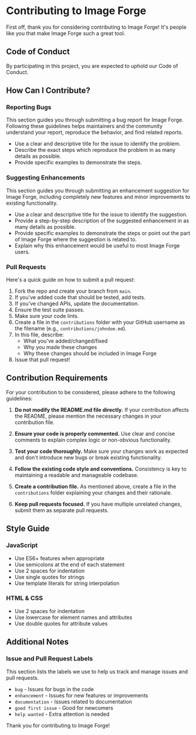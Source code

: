 # Contributing to Image Forge

First off, thank you for considering contributing to Image Forge! It's people like you that make Image Forge such a great tool.

## Code of Conduct

By participating in this project, you are expected to uphold our Code of Conduct.

## How Can I Contribute?

### Reporting Bugs

This section guides you through submitting a bug report for Image Forge. Following these guidelines helps maintainers and the community understand your report, reproduce the behavior, and find related reports.

- Use a clear and descriptive title for the issue to identify the problem.
- Describe the exact steps which reproduce the problem in as many details as possible.
- Provide specific examples to demonstrate the steps.

### Suggesting Enhancements

This section guides you through submitting an enhancement suggestion for Image Forge, including completely new features and minor improvements to existing functionality.

- Use a clear and descriptive title for the issue to identify the suggestion.
- Provide a step-by-step description of the suggested enhancement in as many details as possible.
- Provide specific examples to demonstrate the steps or point out the part of Image Forge where the suggestion is related to.
- Explain why this enhancement would be useful to most Image Forge users.

### Pull Requests

Here's a quick guide on how to submit a pull request:

1. Fork the repo and create your branch from `main`.
2. If you've added code that should be tested, add tests.
3. If you've changed APIs, update the documentation.
4. Ensure the test suite passes.
5. Make sure your code lints.
6. Create a file in the `contributions` folder with your GitHub username as the filename (e.g., `contributions/johndoe.md`).
7. In this file, describe:
   - What you've added/changed/fixed
   - Why you made these changes
   - Why these changes should be included in Image Forge
8. Issue that pull request!

## Contribution Requirements

For your contribution to be considered, please adhere to the following guidelines:

1. **Do not modify the README.md file directly.** If your contribution affects the README, please mention the necessary changes in your contribution file.

2. **Ensure your code is properly commented.** Use clear and concise comments to explain complex logic or non-obvious functionality.

3. **Test your code thoroughly.** Make sure your changes work as expected and don't introduce new bugs or break existing functionality.

4. **Follow the existing code style and conventions.** Consistency is key to maintaining a readable and manageable codebase.

5. **Create a contribution file.** As mentioned above, create a file in the `contributions` folder explaining your changes and their rationale.

6. **Keep pull requests focused.** If you have multiple unrelated changes, submit them as separate pull requests.

## Style Guide

### JavaScript

- Use ES6+ features when appropriate
- Use semicolons at the end of each statement
- Use 2 spaces for indentation
- Use single quotes for strings
- Use template literals for string interpolation

### HTML & CSS

- Use 2 spaces for indentation
- Use lowercase for element names and attributes
- Use double quotes for attribute values

## Additional Notes

### Issue and Pull Request Labels

This section lists the labels we use to help us track and manage issues and pull requests.

- `bug` - Issues for bugs in the code
- `enhancement` - Issues for new features or improvements
- `documentation` - Issues related to documentation
- `good first issue` - Good for newcomers
- `help wanted` - Extra attention is needed

Thank you for contributing to Image Forge!